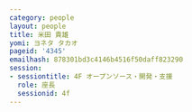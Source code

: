 ```yaml
---
category: people
layout: people
title: 米田 貴雄
yomi: ヨネタ タカオ
pageid: '4345'
emailhash: 878301bd3c4146b4516f50daff823290
session:
- sessiontitle: 4F オープンソース・開発・支援
  role: 座長
  sessionid: 4f
---
```

